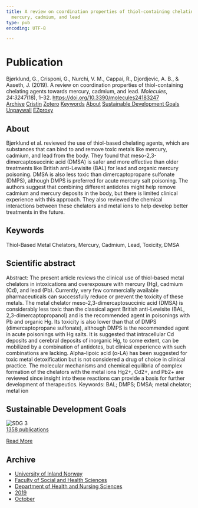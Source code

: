 ```yaml
---
title: A review on coordination properties of thiol-containing chelating agents towards
  mercury, cadmium, and lead
type: pub
encoding: UTF-8

---
```

<h1>Publication</h1>
<article id="csl-bib-container-3KP79KK7" class="csl-bib-container">
  <div class="csl-bib-body"> <div class="csl-entry">Bjørklund, G., Crisponi, G., Nurchi, V. M., Cappai, R., Djordjevic, A. B., &#38; Aaseth, J. (2019). A review on coordination properties of thiol-containing chelating agents towards mercury, cadmium, and lead. <i>Molecules</i>, <i>24:3247</i>(18), 1–32. <a href="https://doi.org/10.3390/molecules24183247">https://doi.org/10.3390/molecules24183247</a></div> </div>
  <div class="csl-bib-buttons">
    <a href="#taxonomy-article-3KP79KK7" alt="archive" class="csl-bib-button">Archive</a>
    <a href="https://app.cristin.no/results/show.jsf?id=1734199" alt="Cristin" class="csl-bib-button">Cristin</a>
    <a href="http://zotero.org/groups/5881554/items/3KP79KK7" alt="Zotero" class="csl-bib-button">Zotero</a>
    <a href="#keywords-article-3KP79KK7" alt="keywords" class="csl-bib-button">Keywords</a>
    <a href="#about-article-3KP79KK7" alt="about_pub" class="csl-bib-button">About</a>
    <a href="#sdg-article-3KP79KK7" alt="sdg" class="csl-bib-button">Sustainable Development Goals</a>
    <a href="https://doi.org/10.3390/molecules24183247" alt="Unpaywall" class="csl-bib-button">Unpaywall</a>
    <a href="https://doi.org/10.3390/molecules24183247" alt="EZproxy" class="csl-bib-button">EZproxy</a>
  </div>
  <div id="csl-bib-meta-container-3KP79KK7"></div>
</article>
<div id="csl-bib-meta-3KP79KK7" class="csl-bib-meta">
  <article id="about-article-3KP79KK7" class="about_pub-article">
    <h1>About</h1>
    Bjørklund et al. reviewed the use of thiol-based chelating agents, which are substances that can bind to and remove toxic metals like mercury, cadmium, and lead from the body. They found that meso-2,3-dimercaptosuccinic acid (DMSA) is safer and more effective than older treatments like British anti-Lewisite (BAL) for lead and organic mercury poisoning. DMSA is also less toxic than dimercaptopropane sulfonate (DMPS), although DMPS is preferred for acute mercury salt poisoning. The authors suggest that combining different antidotes might help remove cadmium and mercury deposits in the body, but there is limited clinical experience with this approach. They also reviewed the chemical interactions between these chelators and metal ions to help develop better treatments in the future.
  </article>
  <article id="keywords-article-3KP79KK7" class="keywords-article">
    <h1>Keywords</h1>
    Thiol-Based Metal Chelators, Mercury, Cadmium, Lead, Toxicity, DMSA
  </article>
  <article id="abstract-article-3KP79KK7" class="abstract-article">
    <h1>Scientific abstract</h1>
    Abstract: The present article reviews the clinical use of thiol-based metal chelators in intoxications 
and overexposure with mercury (Hg), cadmium (Cd), and lead (Pb). Currently, very few commercially 
available pharmaceuticals can successfully reduce or prevent the toxicity of these metals. The metal 
chelator meso-2,3-dimercaptosuccinic acid (DMSA) is considerably less toxic than the classical agent 
British anti-Lewisite (BAL, 2,3-dimercaptopropanol) and is the recommended agent in poisonings 
with Pb and organic Hg. Its toxicity is also lower than that of DMPS (dimercaptopropane sulfonate), 
although DMPS is the recommended agent in acute poisonings with Hg salts. It is suggested that 
intracellular Cd deposits and cerebral deposits of inorganic Hg, to some extent, can be mobilized by a 
combination of antidotes, but clinical experience with such combinations are lacking. Alpha-lipoic 
acid (α-LA) has been suggested for toxic metal detoxification but is not considered a drug of choice in 
clinical practice. The molecular mechanisms and chemical equilibria of complex formation of the 
chelators with the metal ions Hg2+, Cd2+, and Pb2+ are reviewed since insight into these reactions 
can provide a basis for further development of therapeutics. 
Keywords: BAL; DMPS; DMSA; metal chelator; metal ion
  </article>
  <article id="sdg-article-3KP79KK7" class="sdg-article">
    <h1>Sustainable Development Goals</h1>
    <div class="sdg-container"><div id="sdg3" class="sdg">
        <img src="{{< params subfolder >}}images/sdg/sdg03_en.png" class="image" alt="SDG 3">
        <div class="sdg-overlay">
          <a href="{{< params subfolder >}}en/archive/?sdg=3#archive" class="sdg-publication-count"><span>1358</span> publications</a>
          <p><a href="https://sdgs.un.org/goals/goal3" class="sdg-read-more">Read More</a></p>
        </div>
      </div></div>
  </article>
  <article id="taxonomy-article-3KP79KK7" class="taxonomy-article">
    <h1>Archive</h1>
    <ul>
      <li><a href="{{< params subfolder >}}en/archive/?key=3DCRN523">University of Inland Norway</a></li>
      <li><a href="{{< params subfolder >}}en/archive/?key=IDKFS3MX">Faculty of Social and Health Sciences</a></li>
      <li><a href="{{< params subfolder >}}en/archive/?key=GTV4ECMZ">Department of Health and Nursing Sciences</a></li>
      <li><a href="{{< params subfolder >}}en/archive/?key=E7THIEEM">2019</a></li>
      <li><a href="{{< params subfolder >}}en/archive/?key=8529QDHU">October</a></li>
    </ul>
  </article>
</div>
